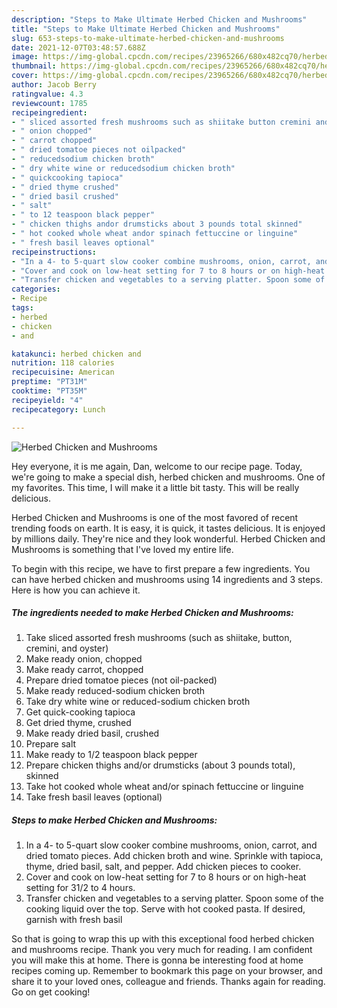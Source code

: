 ```yaml
---
description: "Steps to Make Ultimate Herbed Chicken and Mushrooms"
title: "Steps to Make Ultimate Herbed Chicken and Mushrooms"
slug: 653-steps-to-make-ultimate-herbed-chicken-and-mushrooms
date: 2021-12-07T03:48:57.688Z
image: https://img-global.cpcdn.com/recipes/23965266/680x482cq70/herbed-chicken-and-mushrooms-recipe-main-photo.jpg
thumbnail: https://img-global.cpcdn.com/recipes/23965266/680x482cq70/herbed-chicken-and-mushrooms-recipe-main-photo.jpg
cover: https://img-global.cpcdn.com/recipes/23965266/680x482cq70/herbed-chicken-and-mushrooms-recipe-main-photo.jpg
author: Jacob Berry
ratingvalue: 4.3
reviewcount: 1785
recipeingredient:
- " sliced assorted fresh mushrooms such as shiitake button cremini and oyster"
- " onion chopped"
- " carrot chopped"
- " dried tomatoe pieces not oilpacked"
- " reducedsodium chicken broth"
- " dry white wine or reducedsodium chicken broth"
- " quickcooking tapioca"
- " dried thyme crushed"
- " dried basil crushed"
- " salt"
- " to 12 teaspoon black pepper"
- " chicken thighs andor drumsticks about 3 pounds total skinned"
- " hot cooked whole wheat andor spinach fettuccine or linguine"
- " fresh basil leaves optional"
recipeinstructions:
- "In a 4- to 5-quart slow cooker combine mushrooms, onion, carrot, and dried tomato pieces. Add chicken broth and wine. Sprinkle with tapioca, thyme, dried basil, salt, and pepper. Add chicken pieces to cooker."
- "Cover and cook on low-heat setting for 7 to 8 hours or on high-heat setting for 31/2 to 4 hours."
- "Transfer chicken and vegetables to a serving platter. Spoon some of the cooking liquid over the top. Serve with hot cooked pasta. If desired, garnish with fresh basil"
categories:
- Recipe
tags:
- herbed
- chicken
- and

katakunci: herbed chicken and 
nutrition: 118 calories
recipecuisine: American
preptime: "PT31M"
cooktime: "PT35M"
recipeyield: "4"
recipecategory: Lunch

---
```



![Herbed Chicken and Mushrooms](https://img-global.cpcdn.com/recipes/23965266/680x482cq70/herbed-chicken-and-mushrooms-recipe-main-photo.jpg)

Hey everyone, it is me again, Dan, welcome to our recipe page. Today, we're going to make a special dish, herbed chicken and mushrooms. One of my favorites. This time, I will make it a little bit tasty. This will be really delicious.

Herbed Chicken and Mushrooms is one of the most favored of recent trending foods on earth. It is easy, it is quick, it tastes delicious. It is enjoyed by millions daily. They're nice and they look wonderful. Herbed Chicken and Mushrooms is something that I've loved my entire life.




To begin with this recipe, we have to first prepare a few ingredients. You can have herbed chicken and mushrooms using 14 ingredients and 3 steps. Here is how you can achieve it.

<!--inarticleads1-->

##### The ingredients needed to make Herbed Chicken and Mushrooms:

1. Take  sliced assorted fresh mushrooms (such as shiitake, button, cremini, and oyster)
1. Make ready  onion, chopped
1. Make ready  carrot, chopped
1. Prepare  dried tomatoe pieces (not oil-packed)
1. Make ready  reduced-sodium chicken broth
1. Take  dry white wine or reduced-sodium chicken broth
1. Get  quick-cooking tapioca
1. Get  dried thyme, crushed
1. Make ready  dried basil, crushed
1. Prepare  salt
1. Make ready  to 1/2 teaspoon black pepper
1. Prepare  chicken thighs and/or drumsticks (about 3 pounds total), skinned
1. Take  hot cooked whole wheat and/or spinach fettuccine or linguine
1. Take  fresh basil leaves (optional)




<!--inarticleads2-->

##### Steps to make Herbed Chicken and Mushrooms:

1. In a 4- to 5-quart slow cooker combine mushrooms, onion, carrot, and dried tomato pieces. Add chicken broth and wine. Sprinkle with tapioca, thyme, dried basil, salt, and pepper. Add chicken pieces to cooker.
1. Cover and cook on low-heat setting for 7 to 8 hours or on high-heat setting for 31/2 to 4 hours.
1. Transfer chicken and vegetables to a serving platter. Spoon some of the cooking liquid over the top. Serve with hot cooked pasta. If desired, garnish with fresh basil




So that is going to wrap this up with this exceptional food herbed chicken and mushrooms recipe. Thank you very much for reading. I am confident you will make this at home. There is gonna be interesting food at home recipes coming up. Remember to bookmark this page on your browser, and share it to your loved ones, colleague and friends. Thanks again for reading. Go on get cooking!
